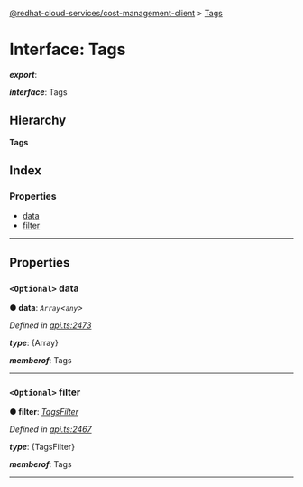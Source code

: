 [@redhat-cloud-services/cost-management-client](../README.md) > [Tags](../interfaces/tags.md)

# Interface: Tags

*__export__*: 

*__interface__*: Tags

## Hierarchy

**Tags**

## Index

### Properties

* [data](tags.md#data)
* [filter](tags.md#filter)

---

## Properties

<a id="data"></a>

### `<Optional>` data

**● data**: *`Array`<`any`>*

*Defined in [api.ts:2473](https://github.com/RedHatInsights/javascript-clients/blob/master/packages/cost-management/api.ts#L2473)*

*__type__*: {Array}

*__memberof__*: Tags

___
<a id="filter"></a>

### `<Optional>` filter

**● filter**: *[TagsFilter](tagsfilter.md)*

*Defined in [api.ts:2467](https://github.com/RedHatInsights/javascript-clients/blob/master/packages/cost-management/api.ts#L2467)*

*__type__*: {TagsFilter}

*__memberof__*: Tags

___

